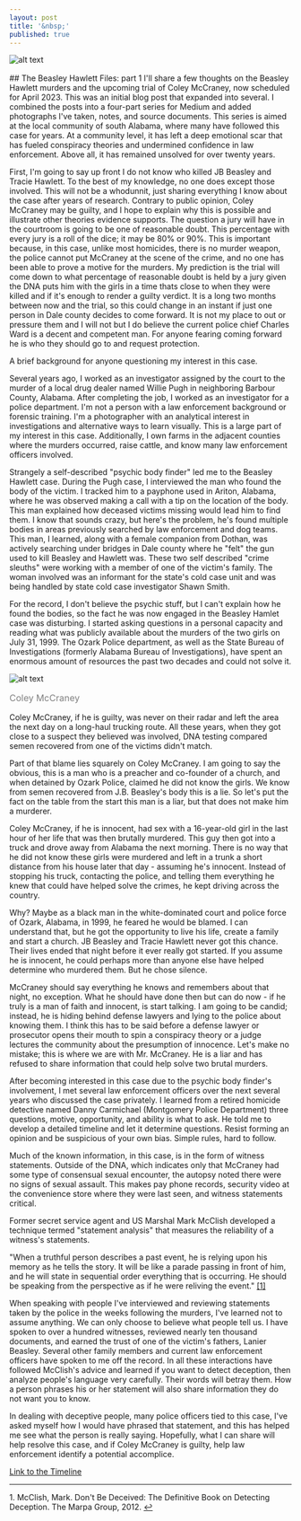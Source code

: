 ```yaml
---
layout: post
title: '&nbsp;'
published: true
---
```

![alt text](https://jonkalev.s3.us-west-2.amazonaws.com/20230209-mccraney-diptych.jpg)
<p style="color: grey; font-size: 16px;"></p>
## The Beasley Hawlett Files: part 1
I'll share a few thoughts on the Beasley Hawlett murders and the upcoming trial of Coley McCraney, now scheduled for April 2023. This was an initial blog post that expanded into several. I combined the posts into a four-part series for Medium and added photographs I've taken, notes, and source documents. This series is aimed at the local community of south Alabama, where many have followed this case for years. At a community level, it has left a deep emotional scar that has fueled conspiracy theories and undermined confidence in law enforcement. Above all, it has remained unsolved for over twenty years.

First, I'm going to say up front I do not know who killed JB Beasley and Tracie Hawlett. To the best of my knowledge, no one does except those involved. This will not be a whodunnit, just sharing everything I know about the case after years of research.
Contrary to public opinion, Coley McCraney may be guilty, and I hope to explain why this is possible and illustrate other theories evidence supports. 
The question a jury will have in the courtroom is going to be one of  reasonable doubt. This percentage with every jury is a roll of the dice; it may be 80% or 90%. This is important because, in this case, unlike most homicides, there is no murder weapon, the police cannot put McCraney at the scene of the crime, and no one has been able to prove a motive for the murders. My prediction is the trial will come down to what percentage of reasonable doubt is held by a jury given the DNA puts him with the girls in a time thats close to when they were killed and if it's enough to render a guilty verdict. It is a long two months between now and the trial, so this could change in an instant if just one person in Dale county decides to come forward.
It is not my place to out or pressure them and I will not but I do believe the current police chief Charles Ward is a decent and competent man. For anyone fearing coming forward he is who they should go to and request protection.

A brief background for anyone questioning my interest in this case. 

Several years ago, I worked as an investigator assigned by the court to the murder of a local drug dealer named Willie Pugh in neighboring Barbour County, Alabama. After completing the job, I worked as an investigator for a police department. 
I'm not a person with a law enforcement background or forensic training. I'm a photographer with an analytical interest in investigations and alternative ways to learn visually. This is a large part of my interest in this case. Additionally, I own farms in the adjacent counties where the murders occurred, raise cattle, and know many law enforcement officers involved.

Strangely a self-described "psychic body finder" led me to the Beasley Hawlett case. During the Pugh case, I interviewed the man who found the body of the victim. I tracked him to a payphone used in Ariton, Alabama, where he was observed making a call with a tip on the location of the body. This man explained how deceased victims missing would lead him to find them. I know that sounds crazy, but here's the problem, he's found multiple bodies in areas previously searched by law enforcement and dog teams. This man, I learned, along with a female companion from Dothan, was actively searching under bridges in Dale county where he "felt" the gun used to kill Beasley and Hawlett was. These two self described "crime sleuths" were working with a member of one of the victim's family. The woman involved was an informant for the state's cold case unit and was being handled by state cold case investigator Shawn Smith.

For the record, I don't believe the psychic stuff, but I can't explain how he found the bodies, so the fact he was now engaged in the Beasley Hamlet case was disturbing. I started asking questions in a personal capacity and reading what was publicly available about the murders of the two girls on July 31, 1999.
The Ozark Police department, as well as the State Bureau of Investigations (formerly Alabama Bureau of Investigations), have spent an enormous amount of resources the past two decades and could not solve it. 

![alt text](https://jonkalev.s3.us-west-2.amazonaws.com/coley-2.jpg)
<p style="color: grey; font-size: 16px;">Coley McCraney</p>

Coley McCraney, if he is guilty, was never on their radar and left the area the next day on a long-haul trucking route. All these years, when they got close to a suspect they believed was involved, DNA testing compared semen recovered from one of the victims didn't match. 

Part of that blame lies squarely on Coley McCraney.
I am going to say the obvious, this is a man who is a preacher and co-founder of a church, and when detained by Ozark Police, claimed he did not know the girls.
We know from semen recovered from J.B. Beasley's body this is a lie.
So let's put the fact on the table from the start this man is a liar, but that does not make him a murderer.

Coley McCraney, if he is innocent, had sex with a 16-year-old girl in the last hour of her life that was then brutally murdered. This guy then got into a truck and drove away from Alabama the next morning. There is no way that he did not know these girls were murdered and left in a trunk a short distance from his house later that day - assuming he's innocent. Instead of stopping his truck, contacting the police, and telling them everything he knew that could have helped solve the crimes, he kept driving across the country.

Why? Maybe as a black man in the white-dominated court and police force of Ozark, Alabama, in 1999, he feared he would be blamed. I can understand that, but he got the opportunity to live his life, create a family and start a church. JB Beasley and Tracie Hawlett never got this chance. Their lives ended that night before it ever really got started. If you assume he is innocent, he could perhaps more than anyone else have helped determine who murdered them.
But he chose silence.

McCraney should say everything he knows and remembers about that night, no exception. What he should have done then but can do now - if he truly is a man of faith and innocent, is start talking. I am going to be candid; instead, he is hiding behind defense lawyers and lying to the police about knowing them.
I think this has to be said before a defense lawyer or prosecutor opens their mouth to spin a conspiracy theory or a judge lectures the community about the presumption of innocence. Let's make no mistake; this is where we are with Mr. McCraney. He is a liar and has refused to share information that could help solve two brutal murders. 

After becoming interested in this case due to the psychic body finder's involvement, I met several law enforcement officers over the next several years who discussed the case privately. I learned from a retired homicide detective named Danny Carmichael (Montgomery Police Department) three questions, motive, opportunity, and ability is what to ask. He told me to develop a detailed timeline and let it determine questions. Resist forming an opinion and be suspicious of your own bias. Simple rules, hard to follow.

Much of the known information, in this case, is in the form of witness statements. Outside of the DNA, which indicates only that McCraney had some type of consensual sexual encounter, the autopsy noted there were no signs of sexual assault.
This makes pay phone records, security video at the convenience store where they were last seen, and witness statements critical.

Former secret service agent and US Marshal Mark McClish developed a technique termed "statement analysis" that measures the reliability of a witness's statements.

"When a truthful person describes a past event, he is relying upon his memory as he tells the story. It will be like a parade passing in front of him, and he will state in sequential order everything that is occurring. He should be speaking from the perspective as if he were reliving the event." <a id="footnote-1-ref" href="#footnote-1">[1]</a>

When speaking with people I've interviewed and reviewing statements taken by the police in the weeks following the murders, I've learned not to assume anything. We can only choose to believe what people tell us. I have spoken to over a hundred witnesses, reviewed nearly ten thousand documents, and earned the trust of one of the victim's fathers, Lanier Beasley. Several other family members and current law enforcement officers have spoken to me off the record. In all these interactions have followed McClish's advice and learned if you want to detect deception, then analyze people's language very carefully. Their words will betray them. How a person phrases his or her statement will also share information they do not want you to know.

In dealing with deceptive people, many police officers tied to this case, I've asked myself how I would have phrased that statement, and this has helped me see what the person is really saying. Hopefully, what I can share will help resolve this case, and if Coley McCraney is guilty, help law enforcement identify a potential accomplice.

<a href="">Link to the Timeline</a>
<hr>


<p id="footnote-1">
   1. McClish, Mark. Don't Be Deceived: The Definitive Book on Detecting Deception. The Marpa Group, 2012. <a href="#footnote-1-ref">&#8617;</a> 
</p>
